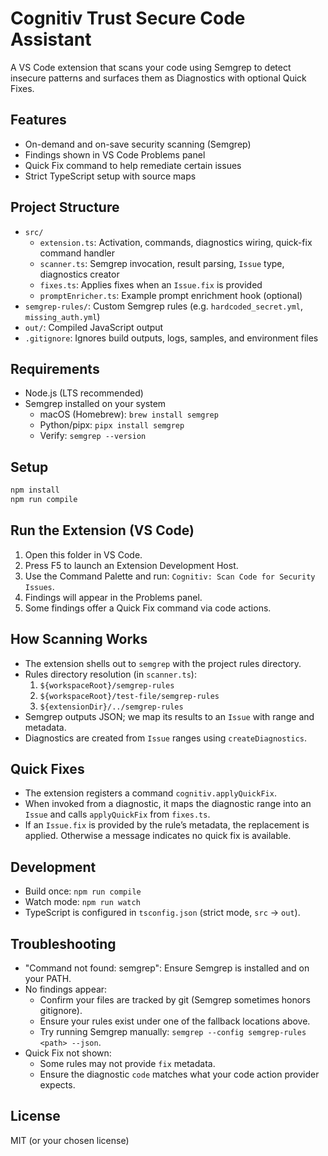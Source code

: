 # Cognitiv Trust Secure Code Assistant

A VS Code extension that scans your code using Semgrep to detect insecure patterns and surfaces them as Diagnostics with optional Quick Fixes.

## Features
- On-demand and on-save security scanning (Semgrep)
- Findings shown in VS Code Problems panel
- Quick Fix command to help remediate certain issues
- Strict TypeScript setup with source maps

## Project Structure
- `src/`
  - `extension.ts`: Activation, commands, diagnostics wiring, quick-fix command handler
  - `scanner.ts`: Semgrep invocation, result parsing, `Issue` type, diagnostics creator
  - `fixes.ts`: Applies fixes when an `Issue.fix` is provided
  - `promptEnricher.ts`: Example prompt enrichment hook (optional)
- `semgrep-rules/`: Custom Semgrep rules (e.g. `hardcoded_secret.yml`, `missing_auth.yml`)
- `out/`: Compiled JavaScript output
- `.gitignore`: Ignores build outputs, logs, samples, and environment files

## Requirements
- Node.js (LTS recommended)
- Semgrep installed on your system
  - macOS (Homebrew): `brew install semgrep`
  - Python/pipx: `pipx install semgrep`
  - Verify: `semgrep --version`

## Setup
```bash
npm install
npm run compile
```

## Run the Extension (VS Code)
1. Open this folder in VS Code.
2. Press F5 to launch an Extension Development Host.
3. Use the Command Palette and run: `Cognitiv: Scan Code for Security Issues`.
4. Findings will appear in the Problems panel.
5. Some findings offer a Quick Fix command via code actions.

## How Scanning Works
- The extension shells out to `semgrep` with the project rules directory.
- Rules directory resolution (in `scanner.ts`):
  1. `${workspaceRoot}/semgrep-rules`
  2. `${workspaceRoot}/test-file/semgrep-rules`
  3. `${extensionDir}/../semgrep-rules`
- Semgrep outputs JSON; we map its results to an `Issue` with range and metadata.
- Diagnostics are created from `Issue` ranges using `createDiagnostics`.

## Quick Fixes
- The extension registers a command `cognitiv.applyQuickFix`.
- When invoked from a diagnostic, it maps the diagnostic range into an `Issue` and calls `applyQuickFix` from `fixes.ts`.
- If an `Issue.fix` is provided by the rule’s metadata, the replacement is applied. Otherwise a message indicates no quick fix is available.

## Development
- Build once: `npm run compile`
- Watch mode: `npm run watch`
- TypeScript is configured in `tsconfig.json` (strict mode, `src` → `out`).

## Troubleshooting
- "Command not found: semgrep": Ensure Semgrep is installed and on your PATH.
- No findings appear:
  - Confirm your files are tracked by git (Semgrep sometimes honors gitignore).
  - Ensure your rules exist under one of the fallback locations above.
  - Try running Semgrep manually: `semgrep --config semgrep-rules <path> --json`.
- Quick Fix not shown:
  - Some rules may not provide `fix` metadata.
  - Ensure the diagnostic `code` matches what your code action provider expects.

## License
MIT (or your chosen license)
